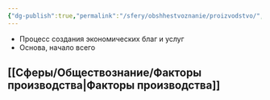 ```yaml
---
{"dg-publish":true,"permalink":"/sfery/obshhestvoznanie/proizvodstvo/","tags":["Обществознание"]}
---
```


- Процесс создания экономических благ и услуг 
- Основа, начало всего 
## [[Сферы/Обществознание/Факторы производства\|Факторы производства]]